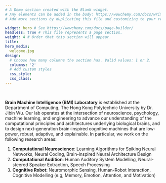 ```yaml
---
# A Demo section created with the Blank widget.
# Any elements can be added in the body: https://wowchemy.com/docs/writing-markdown-latex/
# Add more sections by duplicating this file and customizing to your requirements.

widget: hero # See https://wowchemy.com/docs/page-builder/
headless: true # This file represents a page section.
weight: 4 # Order that this section will appear.
title: 
hero_media: 
  welcome.jpg
design:
  # Choose how many columns the section has. Valid values: 1 or 2.
  columns: '2'
  # Add custom styles
  css_style:
  css_class:
---
```


<br>

**Brain Machine Intelligence (BMI) Laboratory** is established at the Department of Computing, The Hong Kong Polytechnic University by Dr. Jibin Wu. Our lab operates at the intersection of neuroscience, psychology, machine learning, and engineering to advance our understanding of the computational principles and architectures underlying biological brains, and to design next-generation brain-inspired cognitive machines that are low-power, robust, adaptive, and explainable. In particular, we work on the following research areas:
1. **Computational Neuroscience**: Learning Algorithms for Spiking Neural Networks, Neural Coding, Brain-inspired Neural Architecture Design
2. **Computational Audition**: Human Auditory System Modelling, Neural-steered Speaker Extraction, Speech Processing
3. **Cognitive Robot**: Neuromorphic Sensing, Human-Robot Interaction, Cognitive Modelling (e.g, Memory, Emotion, Attention, and Motivation)
